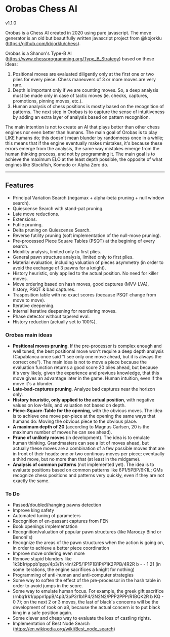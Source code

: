 # Orobas Chess AI
v1.1.0

Orobas is a Chess AI created in 2020 using pure javascript. The move generator is an old but beautifully written javascript project from @kbjorklu (https://github.com/kbjorklu/chess).

Orobas is a Shanon's Type-B AI (https://www.chessprogramming.org/Type_B_Strategy) based on these ideas:

1. Positional moves are evaluated diligently only at the first one or two plies for every piece. Chess maneuvers of 3 or more moves are very rare.
2. Depth is important only if we are counting moves. So, a deep analysis must be made only in case of tactic moves (ie. checks, captures, promotions, pinning moves, etc.).
3. Human analysis of chess positions is mostly based on the recognition of patterns. The next step in Orobas is to capture the sense of intuitiveness by adding an extra layer of analysis based on pattern recognition.

The main intention is not to create an AI that plays better than other chess engines nor even better than humans. The main goal of Orobas is to play LIKE humans do; this doesn't mean blunder by randomness once in a while; this means that if the engine eventually makes mistakes, it's because these errors emerge from the analysis, the same way mistakes emerge from the human thinking process, and not by programming it. The main goal is to achieve the maximum ELO at the least depth possible, the opposite of what engines like Stockfish, Komodo or Alpha Zero do.

--------------
## Features
* Principal Variation Search (negamax + alpha-beta pruning + null window search).
* Quiescense Search with stand-pat pruning.
* Late move reductions.
* Extensions.
* Futile pruning.
* Delta pruning on Quiescense Search.
* Reverse futility pruning (soft implementation of the null-move pruning).
* Pre-processed Piece Square Tables (PSQT) at the begining of every search.
* Mobility analysis, limited only to first plies.
* General pawn structure analysis, limited only to first plies.
* Material evaluation, including valuation of pieces asymmetry (in order to avoid the exchange of 3 pawns for a knight).
* History heuristic, only applied to the actual position. No need for killer moves.
* Move ordering based on hash moves, good captures (MVV-LVA), history, PSQT & bad captures.
* Trasposition table with no exact scores (because PSQT change from move to move).
* Iterative deepening.
* Internal Iterative deepening for reordering moves.
* Phase detector without tapered eval.
* History reduction (actually set to 100%).

### Orobas main ideas
* **Positional moves pruning**. If the pre-processor is complex enough and well tuned, the best positional move won't require a deep depth analysis (Capablanca once said "I see only one move ahead, but it is always the correct one"). The main idea is not to move a piece because the evaluation function returns a good score 20 plies ahead, but because it's very likely, given the experience and previuos knowledge, that this move gives an advantage later in the game. Human intuition, even if the move it's a blunder.
* **Late-bad-captures pruning**. Analyze bad captures near the horizon only.
* **History heuristic, only applied to the actual position**, with negative values on low-fails, and valuation not based on depth.
* **Piece-Square-Table for the opening**, with the obvious moves. The idea is to achieve one move per-piece at the opening the same ways that humans do: Moving the obvious piece to the obvious place.
* **A maximum depth of 20** (according to Magnus Carlsen, 20 is the maximum number of moves he can see ahead).
* **Prune of unlikely moves** (in development). The idea is to emulate human thinking. Grandmasters can see a lot of moves ahead, but actually these moves are a combination of a few possible moves that are in front of their heads: one or two continous moves per piece; eventually a third move, but no more than that (at least in the midgame).
* **Analysis of common patterns** (not implemented yet). The idea is to evaluate positions based on common patterns like 6P1/5PBP/6K1L; GMs recognize chess positions and patterns very quickly, even if they are not exactly the same.

### To Do
* Passed/doubled/hanging pawns detection
* Improve king safety
* Automated tuning of parameters
* Recognition of en-passant captures from FEN
* Book openings implementation
* Recognition/valuation of popular pawn structures (like Maroczy Bind or Benoni's)
* Recognize the areas of the pawn structures when the action is going on, in order to achieve a better piece coordination
* Improve move ordering even more
* Remove stupid blunders like 1k3b1r/pppb1ppp/4p3/1Nr4n/2P5/1P1P1B1P/P1K2PPB/4R2R b - - 1 21 (in some iterations, the engine sacrifices a knight for nothing)
* Programming of anti-human and anti-computer strategies
* Some way to soften the effect of the pre-processor in the hash table in order to avoid jumps in the score.
* Some way to emulate human focus. For example, the greek gift sacrifice (rnbq1rk1/pppn1ppB/4p3/3pP3/1b1P4/2N2N2/PPP2PPP/R1BQK2R b KQ - 0 7); on the next 2 or 3 moves, the last of black's concerns will be the development of rook on a8, because the actual concern is to put black king in a safe position again.
* Some clever and cheap way to evaluate the loss of castling rights.
* Implementation of Best Node Search (https://en.wikipedia.org/wiki/Best_node_search)
